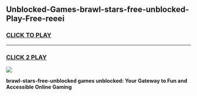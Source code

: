 
## Unblocked-Games-brawl-stars-free-unblocked-Play-Free-reeei
<h3>
<a href="https://premium76.site?title=brawl-stars-free-unblocked&ref=12A">CLICK TO PLAY</a></h3>
<hr>

<h3>
<a href="https://premium76.site?title=brawl-stars-free-unblocked&ref=12A">CLICK 2 PLAY</a>
  
</h3>

<a href="https://premium76.site?title=brawl-stars-free-unblocked&ref=12A"><img src="https://clearcache.store/games.png"></a>


**brawl-stars-free-unblocked games unblocked: Your Gateway to Fun and Accessible Online Gaming**
